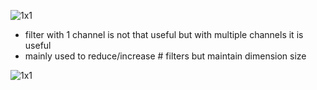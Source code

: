 ![1x1](https://i.gyazo.com/4d5a9af642a107c2b7117b9ee741bb5f.png)
  - filter with 1 channel is not that useful but with multiple channels it is useful
  - mainly used to reduce/increase # filters but maintain dimension size

![1x1](https://i.gyazo.com/e60ad2bda4d2b115b376c485930d3849.png)
